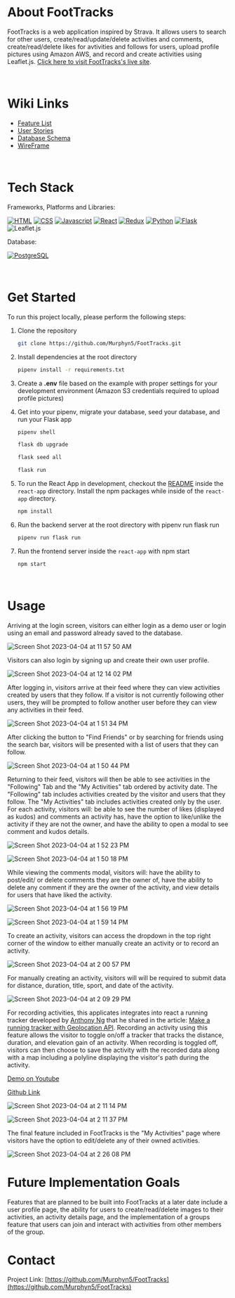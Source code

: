 # About FootTracks

FootTracks is a web application inspired by Strava. It allows users to search for other users, create/read/update/delete activities and comments, create/read/delete likes for avtivities and follows for users, upload profile pictures using Amazon AWS, and record and create activities using Leaflet.js. [Click here to visit FootTracks's live site](https://foottracks.onrender.com).

<br>

# Wiki Links

- [Feature List](https://github.com/Murphyn5/FootTracks/wiki/MVP-Feature-List)
- [User Stories](https://github.com/Murphyn5/FootTracks/wiki/User-Stories)
- [Database Schema](https://github.com/Murphyn5/FootTracks/wiki/Database-Schema)
- [WireFrame](https://github.com/Murphyn5/FootTracks/wiki/Wireframe)

<br>


# Tech Stack

Frameworks, Platforms and Libraries:

[![HTML][html.js]][html-url]
[![CSS][css.js]][css-url]
[![Javascript][javascript.js]][javascript-url]
[![React][react.js]][react-url]
[![Redux][redux.js]][redux-url]
[![Python][python.js]][python-url]
[![Flask][flask.js]][flask-url]
![Leaflet.js](https://img.shields.io/badge/Leaflet.js-<text>-green?style=flat&logo=leaflet&logoColor=white&labelColor=green&color=2bbc8a&height=28)

Database:

[![PostgreSQL][postgresql.js]][postgresql-url]

<br>

# Get Started

To run this project locally, please perform the following steps:

1. Clone the repository
   ```sh
   git clone https://github.com/Murphyn5/FootTracks.git
   ```
2. Install dependencies at the root directory
   ```sh
   pipenv install -r requirements.txt
   ```

3. Create a **.env** file based on the example with proper settings for your development environment (Amazon S3 credentials required to upload profile pictures)

4. Get into your pipenv, migrate your database, seed your database, and run your Flask app

   ```bash
   pipenv shell
   ```

   ```bash
   flask db upgrade
   ```

   ```bash
   flask seed all
   ```

   ```bash
   flask run
   ```

5. To run the React App in development, checkout the [README](./react-app/README.md) inside the `react-app` directory. Install the npm packages while inside of the `react-app` directory.
   ```bash
   npm install
   ```

6. Run the backend server at the root directory with pipenv run flask run
   ```bash
   pipenv run flask run
   ```

7. Run the frontend server inside the `react-app` with npm start
   ```bash
   npm start
   ```

<br>

# Usage

Arriving at the login screen, visitors can either login as a demo user or login using an email and password already saved to the database.

![Screen Shot 2023-04-04 at 11 57 50 AM](https://user-images.githubusercontent.com/63930644/229895426-1cc9a2dc-d9f0-48a3-906a-9136df7c823d.png)

Visitors can also login by signing up and create their own user profile.

![Screen Shot 2023-04-04 at 12 14 02 PM](https://user-images.githubusercontent.com/63930644/229896650-9dbfd712-0cd6-48b8-9099-c8f4b770659f.png)

After logging in, visitors arrive at their feed where they can view activities created by users that they follow. If a visitor is not currently following other users, they will be prompted to follow another user before they can view any activities in their feed.

![Screen Shot 2023-04-04 at 1 51 34 PM](https://user-images.githubusercontent.com/63930644/229917946-943fe0ec-8766-4d1d-8720-8b6ee928a0bc.png)

After clicking the button to "Find Friends" or by searching for friends using the search bar, visitors will be presented with a list of users that they can follow.

![Screen Shot 2023-04-04 at 1 50 44 PM](https://user-images.githubusercontent.com/63930644/229917700-9e3ac060-ab22-409b-891b-403e2ec4cd1f.png)

Returning to their feed, visitors will then be able to see activities in the "Following" Tab and the "My Activities" tab ordered by activity date. The "Following" tab includes activities created by the visitor and users that they follow. The "My Activities" tab includes activities created only by the user. For each activity, visitors will: be able to see the number of likes (displayed as kudos) and comments an activity has, have the option to like/unlike the activity if they are not the owner, and have the ability to open a modal to see comment and kudos details.

![Screen Shot 2023-04-04 at 1 52 23 PM](https://user-images.githubusercontent.com/63930644/229918078-770b7165-baef-4cf7-93f5-beb4037e1d15.png)

![Screen Shot 2023-04-04 at 1 50 18 PM](https://user-images.githubusercontent.com/63930644/229917520-079ef045-c846-4f32-9f96-84064c6abedc.png)

While viewing the comments modal, visitors will: have the ability to post/edit/ or delete comments they are the owner of, have the ability to delete any comment if they are the owner of the activity, and view details for users that have liked the activity.

![Screen Shot 2023-04-04 at 1 56 19 PM](https://user-images.githubusercontent.com/63930644/229918903-af451566-8403-4320-8295-0c54fe59bec7.png)

![Screen Shot 2023-04-04 at 1 59 14 PM](https://user-images.githubusercontent.com/63930644/229919783-a17e3c28-2281-49fb-8c4e-373b48746c8f.png)

To create an activity, visitors can access the dropdown in the top right corner of the window to either manually create an activity or to record an activity.

![Screen Shot 2023-04-04 at 2 00 57 PM](https://user-images.githubusercontent.com/63930644/229920452-6695a2e7-71f3-46e4-9191-50090531b21b.png)


For manually creating an activity, visitors will will be required to submit data for distance, duration, title, sport, and date of the activity.

![Screen Shot 2023-04-04 at 2 09 29 PM](https://user-images.githubusercontent.com/63930644/229923077-f4d34004-3c70-404f-bc6a-c2842e028bf8.png)

For recording activities, this applicates integrates into react a running tracker developed by [Anthony Ng](https://medium.com/@engineerng) that he shared in the article: [Make a running tracker with Geolocation API](https://medium.com/geekculture/make-a-running-tracker-with-geolocation-api-8b2ac541196e). Recording an activity using this feature allows the visitor to toggle on/off a tracker that tracks the distance, duration, and elevation gain of an activity. When recording is toggled off, visitors can then choose to save the activity with the recorded data along with a map including a polyline displaying the visitor's path during the activity.

[Demo on Youtube](https://www.youtube.com/watch?v=Un9sFEMaWf8)

[Github Link](https://github.com/ng-the-engineer/running-tracker)

![Screen Shot 2023-04-04 at 2 11 14 PM](https://user-images.githubusercontent.com/63930644/229923438-0610bf3b-3542-41ea-988c-fb3492d46bad.png)

![Screen Shot 2023-04-04 at 2 11 37 PM](https://user-images.githubusercontent.com/63930644/229923506-ffe2ea30-4a84-4614-9c9c-1d6f4ff9e48b.png)

The final feature included in FootTracks is the "My Activities" page where visitors have the option to edit/delete any of their owned activities.

![Screen Shot 2023-04-04 at 2 26 08 PM](https://user-images.githubusercontent.com/63930644/229926449-e89c3cad-8e01-4a59-ad82-25880fe2d7f8.png)

# Future Implementation Goals

Features that are planned to be built into FootTracks at a later date include a user profile page, the ability for users to create/read/delete images to their activities, an activity details page, and the implementation of a groups feature that users can join and interact with activities from other members of the group.

# Contact

Project Link: [https://github.com/Murphyn5/FootTracks](https://github.com/Murphyn5/FootTracks)

<!-- References and Icons -->

[html.js]: https://img.shields.io/badge/HTML-239120?style=for-the-badge&logo=html5&logoColor=white
[html-url]: https://developer.mozilla.org/en-US/docs/Web/HTML
[css.js]: https://img.shields.io/badge/CSS-239120?&style=for-the-badge&logo=css3&logoColor=white
[css-url]: https://developer.mozilla.org/en-US/docs/Web/CSS
[javascript.js]: https://img.shields.io/badge/JavaScript-323330?style=for-the-badge&logo=javascript&logoColor=F7DF1E
[javascript-url]: https://www.javascript.com/
[react.js]: https://img.shields.io/badge/React-20232A?style=for-the-badge&logo=react&logoColor=61DAFB
[react-url]: https://reactjs.org/
[redux.js]: https://img.shields.io/badge/Redux-593D88?style=for-the-badge&logo=redux&logoColor=white
[redux-url]: https://redux.js.org/
[python.js]: https://img.shields.io/badge/Python-3776AB?style=for-the-badge&logo=python&logoColor=white
[python-url]: https://www.python.org/
[flask.js]: https://img.shields.io/badge/Flask-000000?style=for-the-badge&logo=flask&logoColor=white
[flask-url]: https://expressjs.com/
[postgresql.js]: https://img.shields.io/badge/PostgreSQL-316192?style=for-the-badge&logo=postgresql&logoColor=white
[postgresql-url]: https://www.postgresql.org/
